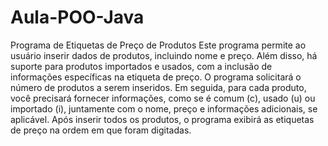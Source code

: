# Aula-POO-Java
Programa de Etiquetas de Preço de Produtos
Este programa permite ao usuário inserir dados de produtos, incluindo nome e preço. Além disso, há suporte para produtos importados e usados, com a inclusão de informações específicas na etiqueta de preço.
O programa solicitará o número de produtos a serem inseridos. Em seguida, para cada produto, você precisará fornecer informações, como se é comum (c), usado (u) ou importado (i), juntamente com o nome, preço e informações adicionais, se aplicável.
Após inserir todos os produtos, o programa exibirá as etiquetas de preço na ordem em que foram digitadas.
